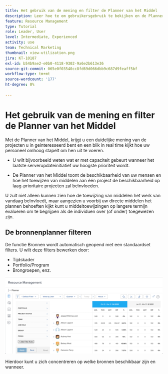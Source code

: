 ```yaml
---
title: Het gebruik van de mening en filter de Planner van het Middel
description: Leer hoe te om gebruikersgebruik te bekijken en de Planner van het Middel te filtreren.
feature: Resource Management
type: Tutorial
role: Leader, User
level: Intermediate, Experienced
activity: use
team: Technical Marketing
thumbnail: view-utilization.png
jira: KT-10187
exl-id: b54b9ae2-e0b0-4118-9302-9a6e2b613e36
source-git-commit: 065e0f03540cc8fd69d066dbb9c687d9feaff5bf
workflow-type: tm+mt
source-wordcount: '177'
ht-degree: 0%

---
```


# Het gebruik van de mening en filter de Planner van het Middel

Met de Planner van het Middel, krijgt u een duidelijke mening van de projecten u in geinteresseerd bent en een blik in real time kijkt hoe uw personeel omhoog stapelt om hen uit te voeren.

* U wilt bijvoorbeeld weten wat er met capaciteit gebeurt wanneer het laatste serverupdateinitiatief uw hoogste prioriteit wordt.

* De Planner van het Middel toont de beschikbaarheid van uw mensen en hoe het toewijzen van middelen aan één project de beschikbaarheid op laag-prioritaire projecten zal beïnvloeden.


U zult niet alleen kunnen zien hoe de toewijzing van middelen het werk van vandaag beïnvloedt, maar aangezien u voorbij uw directe middelen het plannen behoeften kijkt kunt u middeltoewijzingen op langere termijn evalueren om te begrijpen als de individuen over (of onder) toegewezen zijn.

## De bronnenplanner filteren

De functie Bronnen wordt automatisch geopend met een standaardset filters. U wilt deze filters bewerken door:

* Tijdskader
* Portfolio/Program
* Brongroepen, enz.

![ filter van de middelplanner ](assets/TRP01.png)

Hierdoor kunt u zich concentreren op welke bronnen beschikbaar zijn en wanneer.
